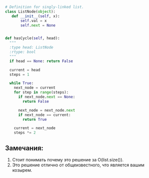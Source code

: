 ```py
# Definition for singly-linked list.
class ListNode(object):
   def __init__(self, x):
       self.val = x
       self.next = None


def hasCycle(self, head):
  """
  :type head: ListNode
  :rtype: bool
  """
  if head == None: return False

  current = head
  steps = 1

  while True:
    next_node = current
    for step in range(steps):
      if next_node.next == None:
        return False

      next_node = next_node.next
      if next_node == current:
        return True

    current = next_node
    steps *= 2        
```

## Замечания:
1. Стоит понимать почему это решение за O(list.size()).
2. Это решение отлично от общеизвестного, что является вашим козырем.
